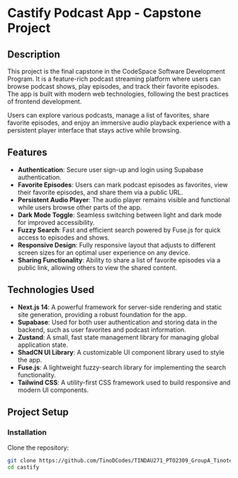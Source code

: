 # **Castify Podcast App - Capstone Project**

## **Description**

This project is the final capstone in the CodeSpace Software Development Program. It is a feature-rich podcast streaming platform where users can browse podcast shows, play episodes, and track their favorite episodes. The app is built with modern web technologies, following the best practices of frontend development.

Users can explore various podcasts, manage a list of favorites, share favorite episodes, and enjoy an immersive audio playback experience with a persistent player interface that stays active while browsing.

## **Features**

- **Authentication**: Secure user sign-up and login using Supabase authentication.
- **Favorite Episodes**: Users can mark podcast episodes as favorites, view their favorite episodes, and share them via a public URL.
- **Persistent Audio Player**: The audio player remains visible and functional while users browse other parts of the app.
- **Dark Mode Toggle**: Seamless switching between light and dark mode for improved accessibility.
- **Fuzzy Search**: Fast and efficient search powered by Fuse.js for quick access to episodes and shows.
- **Responsive Design**: Fully responsive layout that adjusts to different screen sizes for an optimal user experience on any device.
- **Sharing Functionality**: Ability to share a list of favorite episodes via a public link, allowing others to view the shared content.

## **Technologies Used**

- **Next.js 14**: A powerful framework for server-side rendering and static site generation, providing a robust foundation for the app.
- **Supabase**: Used for both user authentication and storing data in the backend, such as user favorites and podcast information.
- **Zustand**: A small, fast state management library for managing global application state.
- **ShadCN UI Library**: A customizable UI component library used to style the app.
- **Fuse.js**: A lightweight fuzzy-search library for implementing the search functionality.
- **Tailwind CSS**: A utility-first CSS framework used to build responsive and modern UI components.

## **Project Setup**

### **Installation**

Clone the repository:

```bash
git clone https://github.com/TinoDCodes/TINDAU271_PTO2309_GroupA_TinotendaDauti_DWACapstone.git
cd castify

```
